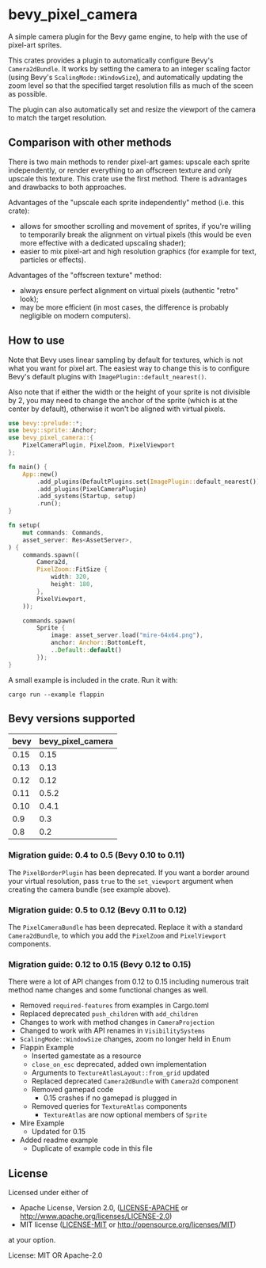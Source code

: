 # bevy_pixel_camera

A simple camera plugin for the Bevy game engine, to help with the use of
pixel-art sprites.

This crates provides a plugin to automatically configure Bevy's
`Camera2dBundle`. It works by setting the camera to an integer scaling
factor (using Bevy's `ScalingMode::WindowSize`), and automatically updating
the zoom level so that the specified target resolution fills as much of the
sceen as possible.

The plugin can also automatically set and resize the viewport of the camera
to match the target resolution.

## Comparison with other methods

There is two main methods to render pixel-art games: upscale each sprite
independently, or render everything to an offscreen texture and only upscale
this texture. This crate use the first method. There is advantages and
drawbacks to both approaches.

Advantages of the "upscale each sprite independently" method (i.e. this
crate):

- allows for smoother scrolling and movement of sprites, if you're willing
  to temporarily break the alignment on virtual pixels (this would be even
  more effective with a dedicated upscaling shader);
- easier to mix pixel-art and high resolution graphics (for example for
  text, particles or effects).

Advantages of the "offscreen texture" method:

- always ensure perfect alignment on virtual pixels (authentic "retro"
  look);
- may be more efficient (in most cases, the difference is probably
  negligible on modern computers).

## How to use

Note that Bevy uses linear sampling by default for textures, which is not
what you want for pixel art. The easiest way to change this is to configure
Bevy's default plugins with `ImagePlugin::default_nearest()`.

Also note that if either the width or the height of your sprite is not
divisible by 2, you may need to change the anchor of the sprite (which is at
the center by default), otherwise it won't be aligned with virtual pixels.

```rust
use bevy::prelude::*;
use bevy::sprite::Anchor;
use bevy_pixel_camera::{
    PixelCameraPlugin, PixelZoom, PixelViewport
};

fn main() {
    App::new()
        .add_plugins(DefaultPlugins.set(ImagePlugin::default_nearest()))
        .add_plugins(PixelCameraPlugin)
        .add_systems(Startup, setup)
        .run();
}

fn setup(
    mut commands: Commands,
    asset_server: Res<AssetServer>,
) {
    commands.spawn((
        Camera2d,
        PixelZoom::FitSize {
            width: 320,
            height: 180,
        },
        PixelViewport,
    ));

    commands.spawn(
        Sprite {
            image: asset_server.load("mire-64x64.png"),
            anchor: Anchor::BottomLeft,
            ..Default::default()
        });
}
```

A small example is included in the crate. Run it with:

```console
cargo run --example flappin
```

## Bevy versions supported

| bevy | bevy_pixel_camera |
|------|-------------------|
| 0.15 | 0.15              |
| 0.13 | 0.13              |
| 0.12 | 0.12              |
| 0.11 | 0.5.2             |
| 0.10 | 0.4.1             |
| 0.9  | 0.3               |
| 0.8  | 0.2               |

### Migration guide: 0.4 to 0.5 (Bevy 0.10 to 0.11)

The `PixelBorderPlugin` has been deprecated. If you want a border around
your virtual resolution, pass `true` to the `set_viewport` argument when
creating the camera bundle (see example above).

### Migration guide: 0.5 to 0.12 (Bevy 0.11 to 0.12)

The `PixelCameraBundle` has been deprecated. Replace it with a standard
`Camera2dBundle`, to which you add the `PixelZoom` and `PixelViewport`
components.

### Migration guide: 0.12 to 0.15 (Bevy 0.12 to 0.15)

There were a lot of API changes from 0.12 to 0.15 including numerous
trait method name changes and some functional changes as well.

* Removed `required-features` from examples in Cargo.toml
* Replaced deprecated `push_children` with `add_children`
* Changes to work with method changes in `CameraProjection`
* Changed to work with API renames in `VisibilitySystems`
* `ScalingMode::WindowSize` changes, zoom no longer held in Enum
* Flappin Example
  * Inserted gamestate as a resource
  * `close_on_esc` deprecated, added own implementation
  * Arguments to `TextureAtlasLayout::from_grid` updated
  * Replaced deprecated `Camera2dBundle`  with `Camera2d` component
  * Removed gamepad code
    * 0.15 crashes if no gamepad is plugged in
  * Removed queries for `TextureAtlas` components
    * `TextureAtlas` are now optional members of `Sprite`
* Mire Example
  * Updated for 0.15
* Added readme example
    * Duplicate of example code in this file

## License

Licensed under either of

- Apache License, Version 2.0, ([LICENSE-APACHE](LICENSE-APACHE) or
  <http://www.apache.org/licenses/LICENSE-2.0>)
- MIT license ([LICENSE-MIT](LICENSE-MIT) or
  <http://opensource.org/licenses/MIT>)

at your option.

License: MIT OR Apache-2.0
